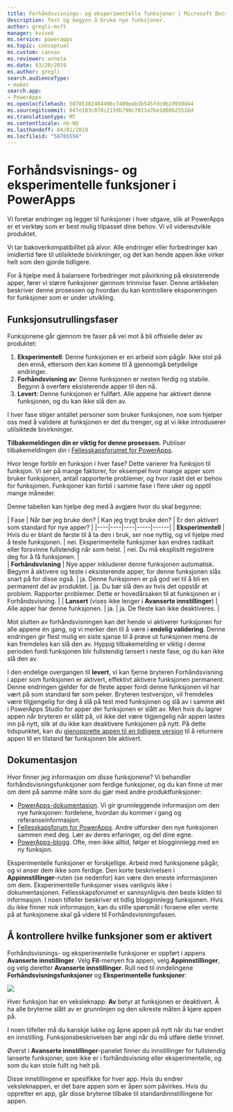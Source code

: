 ```yaml
---
title: Forhåndsvisnings- og eksperimentelle funksjoner | Microsoft Docs
description: Test og begynn å bruke nye funksjoner.
author: gregli-msft
manager: kvivek
ms.service: powerapps
ms.topic: conceptual
ms.custom: canvas
ms.reviewer: anneta
ms.date: 03/20/2019
ms.author: gregli
search.audienceType:
- maker
search.app:
- PowerApps
ms.openlocfilehash: 50785382404496c7409eab1b545fdc0b2d930d44
ms.sourcegitcommit: 647e183c070c2159b790c7813a7be1d60b2551bd
ms.translationtype: MT
ms.contentlocale: nb-NO
ms.lasthandoff: 04/01/2019
ms.locfileid: "58765556"
---
```

# <a name="understand-experimental-and-preview-features-in-powerapps"></a>Forhåndsvisnings- og eksperimentelle funksjoner i PowerApps

Vi foretar endringer og legger til funksjoner i hver utgave, slik at PowerApps er et verktøy som er best mulig tilpasset dine behov. Vi vil videreutvikle produktet.  

Vi tar bakoverkompatibilitet på alvor. Alle endringer eller forbedringer kan imidlertid føre til utilsiktede bivirkninger, og det kan hende appen ikke virker helt som den gjorde tidligere.

For å hjelpe med å balansere forbedringer mot påvirkning på eksisterende apper, fører vi større funksjoner gjennom trinnvise faser. Denne artikkelen beskriver denne prosessen og hvordan du kan kontrollere eksponeringen for funksjoner som er under utvikling.

## <a name="feature-roll-out-stages"></a>Funksjonsutrullingsfaser

Funksjonene går gjennom tre faser på vei mot å bli offisielle deler av produktet:

1. **Eksperimentell**:  Denne funksjonen er en arbeid som pågår. Ikke stol på den ennå, ettersom den kan komme til å gjennomgå betydelige endringer.
1. **Forhåndsvisning av**:  Denne funksjonen er nesten ferdig og stabile. Begynn å overføre eksisterende apper til den nå.
1. **Levert**:  Denne funksjonen er fullført. Alle appene har aktivert denne funksjonen, og du kan ikke slå den av.

I hver fase stiger antallet personer som bruker funksjonen, noe som hjelper oss med å validere at funksjonen er det du trenger, og at vi ikke introduserer utilsiktede bivirkninger.

**Tilbakemeldingen din er viktig for denne prosessen.**  Publiser tilbakemeldingen din i [Fellesskapsforumet for PowerApps](https://powerusers.microsoft.com/t5/PowerApps-Community/ct-p/PowerApps1).

Hvor lenge forblir en funksjon i hver fase? Dette varierer fra funksjon til funksjon. Vi ser på mange faktorer, for eksempel hvor mange apper som bruker funksjonen, antall rapporterte problemer, og hvor raskt det er behov for funksjonen. Funksjoner kan forbli i samme fase i flere uker og opptil mange måneder.

Denne tabellen kan hjelpe deg med å avgjøre hvor du skal begynne: 

| Fase | Når bør jeg bruke den? | Kan jeg trygt bruke den? | Er den aktivert som standard for nye apper? | 
|----|----|----|-----|------|
| **Eksperimentell** | Hvis du er blant de første til å ta den i bruk, ser noe nyttig, og vil hjelpe med å teste funksjonen. | nei.  Eksperimentelle funksjoner kan endres radikalt eller forsvinne fullstendig når som helst. | nei. Du må eksplisitt registrere deg for å få funksjonen.  |  
| **Forhåndsvisning** | Nye apper inkluderer denne funksjonen automatisk.  Begynn å aktivere og teste i eksisterende apper, for denne funksjonen slås snart på for disse også. | ja. Denne funksjonen er på god vei til å bli en permanent del av produktet.  | ja. Du bør slå den av hvis det oppstår et problem.  Rapporter problemer. Dette er hovedårsaken til at funksjonen er i Forhåndsvisning. | 
| **Lansert** (vises ikke lenger i **Avanserte innstillinger**) | Alle apper har denne funksjonen. | ja. | ja.  De fleste kan ikke deaktiveres.  |  

Mot slutten av forhåndsvisningen kan det hende vi aktiverer funksjonen for alle appene én gang, og vi merker den til å være i **endelig validering**.  Denne endringen gir flest mulig en siste sjanse til å prøve ut funksjonen mens de kan fremdeles kan slå den av. Hyppig tilbakemelding er viktig i denne perioden fordi funksjonen blir fullstendig lansert i neste fase, og du kan ikke slå den av.

I den endelige overgangen til **levert**, vi kan fjerne bryteren Forhåndsvisning i apper som funksjonen er aktivert, effektivt aktivere funksjonen permanent. Denne endringen gjelder for de fleste apper fordi denne funksjonen vil har vært på som standard før som peker. Bryteren testversjon, vil fremdeles være tilgjengelig for deg å slå på test med funksjonen og slå av i samme økt i PowerApps Studio for apper der funksjonen er slått av. Men hvis du lagrer appen når bryteren er slått på, vil ikke det være tilgjengelig når appen lastes inn på nytt, slik at du ikke kan deaktivere funksjonen på nytt. På dette tidspunktet, kan du [gjenopprette appen til en tidligere versjon](restore-an-app.md) til å returnere appen til en tilstand før funksjonen ble aktivert.

## <a name="documentation"></a>Dokumentasjon

Hvor finner jeg informasjon om disse funksjonene?  Vi behandler forhåndsvisningsfunksjoner som ferdige funksjoner, og du kan finne ut mer om dem på samme måte som du gjør med andre produktfunksjoner: 
- [PowerApps-dokumentasjon](https://docs.microsoft.com/powerapps/maker/canvas-apps/getting-started). Vi gir grunnleggende informasjon om den nye funksjonen: fordelene, hvordan du kommer i gang og referanseinformasjon.
- [Fellesskapsforum for PowerApps](https://powerusers.microsoft.com/t5/PowerApps-Community/ct-p/PowerApps1).  Andre utforsker den nye funksjonen sammen med deg. Lær av deres erfaringer, og del dine egne.
- [PowerApps-blogg](https://powerapps.microsoft.com/blog/).  Ofte, men ikke alltid, følger et blogginnlegg med en ny funksjon.

Eksperimentelle funksjoner er forskjellige.  Arbeid med funksjonene pågår, og vi anser dem ikke som ferdige. Den korte beskrivelsen i **Appinnstillinger**-ruten (se nedenfor) kan være den eneste informasjonen om dem. Eksperimentelle funksjoner vises vanligvis ikke i dokumentasjonen. Fellesskapsforumet er sannsynligvis den beste kilden til informasjon.  I noen tilfeller beskriver et tidlig blogginnlegg funksjonen.  Hvis du ikke finner nok informasjon, kan du stille spørsmål i foraene eller vente på at funksjonene skal gå videre til Forhåndsvisningsfasen.

## <a name="controlling-which-features-are-enabled"></a>Å kontrollere hvilke funksjoner som er aktivert

Forhåndsvisnings- og eksperimentelle funksjoner er oppført i appens **Avanserte innstillinger**.  Velg **Fil**-menyen fra appen, velg **Appinnstillinger**, og velg deretter **Avanserte innstillinger**. Rull ned til inndelingene **Forhåndsvisningsfunksjoner** og **Eksperimentelle funksjoner**:

![](media/working-with-experimental/advanced-settings.png)

Hver funksjon har en veksleknapp.  **Av** betyr at funksjonen er deaktivert.  Å ha alle bryterne slått av er grunnlinjen og den sikreste måten å kjøre appen på.

I noen tilfeller må du kanskje lukke og åpne appen på nytt når du har endret en innstilling.  Funksjonsbeskrivelsen bør angi når du må utføre dette trinnet.

Øverst i **Avanserte innstillinger**-panelet finner du innstillinger for fullstendig lanserte funksjoner, som ikke er i forhåndsvisning eller eksperimentelle, og som du kan stole fullt og helt på. 

Disse innstillingene er spesifikke for hver app. Hvis du endrer veksleknappen, er det bare appen som er åpen som påvirkes. Hvis du oppretter en app, går disse bryterne tilbake til standardinnstillingene for appen.
